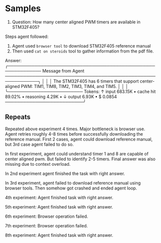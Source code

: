 # Samples 
1. Question:
How many center aligned PWM timers are available in STM32F405?

Steps agent followed:
1. Agent used `browser tool` to download STM32F405 reference manual
2. Then used `cat on steroids` tool to gather information from the pdf file.

Answer: 
╭───────────────────────────────────────────────────────────── Message from Agent ─────────────────────────────────────────────────────────────╮
│                                                                                                                                              │
│ The STM32F405 has 6 timers that support center-aligned PWM: TIM1, TIM8, TIM2, TIM3, TIM4, and TIM5.                                          │
│                                                                                                                                              │
╰───────────────────────── Tokens: ↑ input 683.15K • cache hit 89.02% •  reasoning 4.29K • ↓ output 6.93K • $ 0.0854 ──────────────────────────╯


## Repeats
Repeated above experiment 4 times. Major bottleneck is browser use. 
Agent retries roughly 4-8 times before successfully downloading the reference manual.
First 2 cases, agent could download reference manual, but 3rd case agent failed to do so.

In first experiment, agent could understand timer 1 and 8 are capable of center aligned pwm. But failed to identify 2-5 timers. Final answer was also missing due to context overload.

In 2nd experiment agent finished the task with right answer.

In 3rd experiment, agent failed to download reference manual using browser tools. Then somehow got crashed and ended agent loop.

4th experiment: Agent finished task with right answer.

5th experiment: Agent finished task with right answer.

6th experiment: Browser operation failed.

7th experiment: Browser operation failed.

8th experiment: Agent finished task with right answer. 